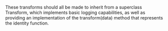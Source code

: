 These transforms should all be made to inherit from a superclass Transform,
which implements basic logging capabilities, as well as providing an implementation
of the transform(data) method that represents the identity function.